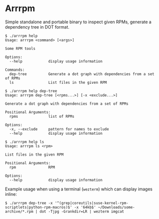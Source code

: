 # Arrrpm

Simple standalone and portable binary to inspect given RPMs, generate a dependency tree in DOT format.

```console
$ ./arrrpm help
Usage: arrrpm <command> [<args>]

Some RPM tools

Options:
  --help            display usage information

Commands:
  dep-tree          Generate a dot graph with dependencies from a set of RPMs
  ls                List files in the given RPM

$ ./arrrpm help dep-tree
Usage: arrrpm dep-tree [<rpms...>] [-x <exclude...>]

Generate a dot graph with dependencies from a set of RPMs

Positional Arguments:
  rpms              list of RPMs

Options:
  -x, --exclude     pattern for names to exclude
  --help            display usage information

$ ./arrrpm help ls
Usage: arrrpm ls <rpm>

List files in the given RPM

Positional Arguments:
  rpm               RPM

Options:
  --help            display usage information
```

Example usage when using a terminal (`wezterm`) which can display images inline:

```console
$ ./arrrpm dep-tree -x '^(grep|coreutils|suse-kernel-rpm-scriptlets|python-rpm-macros)$' -x '64kb$' ~/Downloads/some-archive/*.rpm | dot -Tjpg -Grankdir=LR | wezterm imgcat
```
